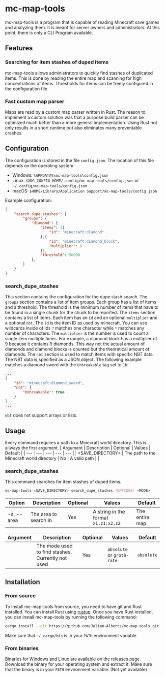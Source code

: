 # mc-map-tools
mc-map-tools is a program that is capable of reading Minecraft save games and analyzing them. It is meant for server owners and administrators. At this point, there is only a CLI Program available.

## Features
### Searching for item stashes of duped items
mc-map-tools allows administrators to quickly find stashes of duplicated items. This is done by reading the entire map and scanning for high concentrations of items. Thresholds for items can be freely configured in the configuration file.
### Fast custom map parser
Maps are read by a custom map parser written in Rust. The reason to implement a custom solution was that a purpose build parser can be optimized much better than a more general implementation. Using Rust not only results in a short runtime but also eliminates many preventable crashes.

## Configuration
The configuration is stored in the file `config.json`. The location of this file depends on the operating system:
* Windows: `%APPDATA%\mc-map-tools\config.json`
* Linux: `$XDG_CONFIG_HOME/.config/mc-map-tools/config.json` or `~/.config/mc-map-tools/config.json`
* macOS: `$HOME/Library/Application Support/mc-map-tools/config.json`

Example configuration:
```json
{
    "search_dupe_stashes": {
        "groups": {
            "diamond": {
                "items": [{
                    "id": "minecraft:diamond"
                },{
                    "id": "minecraft:diamond_block",
                    "multiplier": 9
                }],
                "threshold": 50000
            },
        }
    }
}
```

### search_dupe_stashes
This section contains the configuration for the dupe stash search. 
The `groups` section contains a list of item groups. 
Each group has a list of items and a threshold. 
The threshold is the minimum number of items that have to be found in a single chunk for the chunk to be reported. 
The `items` section contains a list of items. 
Each item has an `id` and an optional `multiplier` and a optional `nbt`. 
The `id` is the item ID as used by minecraft. 
You can use wildcards inside of ids `?` matches one character while `*` matches any number of characters. 
The `multiplier` is the number is used to count a single item multiple times. For example, a diamond block has a multiplier of 9 because it contains 9 diamonds. 
This way not the actual amount of diamonds and diamond blocks is counted but the theoretical amount of diamonds.
The `nbt` section is used to match items with specific NBT data. 
The NBT data is specified as a JSON object. 
The following example matches a diamond sword with the `Unbreakable` tag set to `1b`:
```json
...
{
    "id": "minecraft:diamond_sword",
    "nbt": {
        "Unbreakable": true
    }
}
...
```
`nbt` does not support arrays or lists.

## Usage
Every command requires a path to a Minecraft world directory. This is allways the first argument.
| Argument | Description | Optional | Values | Default |
| --- | --- | --- | --- | --- |
| <SAVE_DIRECTORY> | The path to the Minecraft world directory | No | A valid path | |

### search_dupe_stashes
This command searches for item stashes of duped items.
```bash
mc-map-tools <SAVE_DIRECTORY> search_dupe_stashes [OPTIONS] <MODE>
```

| Option | Description | Optional | Values | Default |
| --- | --- | --- | --- | --- |
| -a, --area | The area to search in | Yes | A string in the format `x1,z1;x2,z2` | The entire map |

| Argument | Description | Optional | Values | Default |
| --- | --- | --- | --- | --- |
| <MODE> | The mode used to find stashes. Currently not used | Yes | `absolute` or `groth-rate` | `absolute` |



## Installation

### From source
To install mc-map-tools from source, you need to have git and Rust installed. 
You can install Rust using [rustup](https://rustup.rs/). 
Once you have Rust installed, you can install mc-map-tools by running the following command:
```bash
cargo install --git https://github.com/Julian-Alberts/mc-map-tools.git mc-map-tools
```
Make sure that `~/.cargo/bin` is in your `PATH` environment variable.

### From binaries
Binaries for Windows and Linux are available on the [releases page](https://github.com/Julian-Alberts/mc-map-tools/releases). 
Download the binary for your operating system and extract it. 
Make sure that the binary is in your `PATH` environment variable. (Not yet available)
